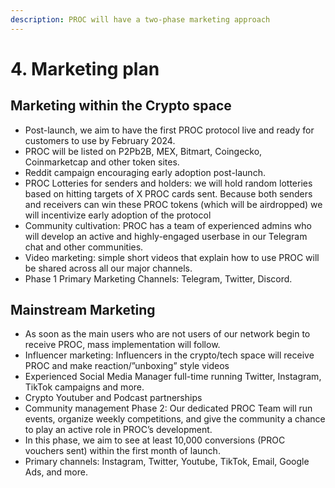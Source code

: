 ```yaml
---
description: PROC will have a two-phase marketing approach
---
```


# 4. Marketing plan



## Marketing within the Crypto space

* Post-launch, we aim to have the first PROC protocol live and ready for customers to use by February 2024.
* PROC will be listed on P2Pb2B, MEX, Bitmart, Coingecko, Coinmarketcap and other token sites.
* Reddit campaign encouraging early adoption post-launch.
* PROC Lotteries for senders and holders: we will hold random lotteries based on hitting targets of X PROC cards sent. Because both senders and receivers can win these PROC tokens (which will be airdropped) we will incentivize early adoption of the protocol
* Community cultivation: PROC has a team of experienced admins who will develop an active and highly-engaged userbase in our Telegram chat and other communities.
* Video marketing: simple short videos that explain how to use PROC will be shared across all our major channels.
* Phase 1 Primary Marketing Channels: Telegram, Twitter, Discord.

## Mainstream Marketing

* As soon as the main users who are not users of our network begin to receive PROC, mass implementation will follow.
* Influencer marketing: Influencers in the crypto/tech space will receive PROC and make reaction/”unboxing” style videos
* Experienced Social Media Manager full-time running Twitter, Instagram, TikTok campaigns and more.
* Crypto Youtuber and Podcast partnerships&#x20;
* Community management Phase 2: Our dedicated PROC Team will  run events, organize weekly competitions, and give the community a chance to play an active role in PROC’s development.&#x20;
* In this phase, we aim to see at least 10,000 conversions (PROC vouchers sent) within the first month of launch.
* Primary channels: Instagram, Twitter, Youtube, TikTok, Email, Google Ads, and more.
